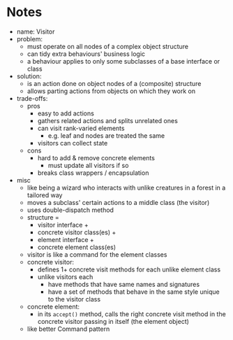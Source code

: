 # Notes

- name: Visitor
- problem:
  - must operate on all nodes of a complex object structure
  - can tidy extra behaviours' business logic
  - a behaviour applies to only some subclasses of a base interface or class
- solution:
  - is an action done on object nodes of a (composite) structure
  - allows parting actions from objects on which they work on
- trade-offs:
  - pros
    - easy to add actions
    - gathers related actions and splits unrelated ones
    - can visit rank-varied elements
      - e.g. leaf and nodes are treated the same
    - visitors can collect state
  - cons
    - hard to add & remove concrete elements
      - must update all visitors if so
    - breaks class wrappers / encapsulation
- misc
  - like being a wizard who interacts with unlike creatures in a forest in a tailored way
  - moves a subclass' certain actions to a middle class (the visitor)
  - uses double-dispatch method
  - structure =
    - visitor interface +
    - concrete visitor class(es) +
    - element interface +
    - concrete element class(es)
  - visitor is like a command for the element classes
  - concrete visitor:
    - defines 1+ concrete visit methods for each unlike element class
    - unlike visitors each
      - have methods that have same names and signatures
      - have a set of methods that behave in the same style unique to the visitor class
  - concrete element:
    - in its `accept()` method, calls the right concrete visit method in the concrete visitor passing in itself (the element object)
  - like better Command pattern
